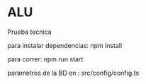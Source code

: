 # ALU
Prueba tecnica

para instalar dependencias:
    npm install
    
para correr: 
  npm run start
  
parametros de la BD en :
  src/config/config.ts
